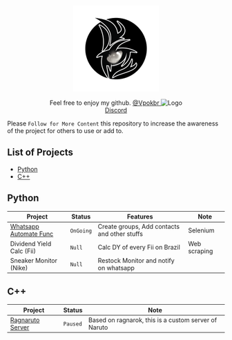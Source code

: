 <p align="center">
  <a href="https://github.com/eluvju">
    <img src="Imagens/4.png" alt="Logo" width="auto" height="200">
  </a>

  <p align="center">
    Feel free to enjoy my github. <a href="https://www.instagram.com/vpokbr/">@Vpokbr </a></figcaption><img src="https://user-images.githubusercontent.com/98386091/156110757-5c99e25c-babd-44f3-8def-351be212305e.png" alt="Logo" width="auto" height="15">
    <br />
    <a href="https://discord.gg/r6WMs3M4">Discord</a>
  </p>

Please ```Follow for More Content``` this repository to increase the awareness of the project for others to use or add to.

## List of Projects
* [Python](#python)
* [C++](#c++)


## Python 

Project | Status | Features | Note
------|------|------|------
<a href="https://github.com/eluvju/Whatsapp_Group_Manager">Whatsapp Automate Func </a> | ```OnGoing``` | Create groups, Add contacts and other stuffs | Selenium
Dividend Yield Calc (Fii) | ```Null``` | Calc DY of every Fii on Brazil | Web scraping
Sneaker Monitor (Nike) | ```Null``` | Restock Monitor and notify on whatsapp |

## C++ 

Project | Status | Note
------|------|------
<a href="https://github.com/eluvju/dattebayo">Ragnaruto Server </a> | ```Paused``` | Based on ragnarok, this is a custom server of Naruto



